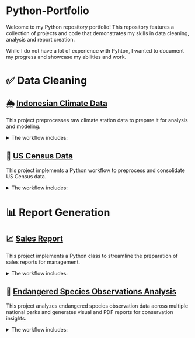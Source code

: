 # Python-Portfolio

Welcome to my Python repository portfolio! This repository features a collection of projects and code that demonstrates my skills in data cleaning, analysis and report creation.

While I do not have a lot of experience with Pyhton, I wanted to document my progress and showcase my abilities and work. 



# ✅ Data Cleaning

## 🌦️ [Indonesian Climate Data](https://github.com/daiire/Python-Portfolio/tree/0c4b6affd8b799f9970cd70318492e4fa0e49138/Indonesian%20Climate%20Data)

This project preprocesses raw climate station data to prepare it for analysis and modeling. 
<details>
  <summary>The workflow includes:</summary>

• Data cleaning: renaming columns for clarity, removing stations with insufficient records, stripping whitespace, and handling outliers by replacing invalid values with NaN.

• Outlier detection: applying custom rules for temperature, humidity, sunshine hours, and wind speed and direction to ensure data falls within realistic ranges.

• Missing data handling: using IterativeImputer (a multivariate imputation method) to estimate missing values based on relationships between variables.

• Station-level processing: splitting the dataset by station ID to ensure imputations are tailored to each station’s conditions.

Output: Saving cleaned and completed datasets per station for downstream use (A Power BI dashboard on this dataset is being worked on).

</details>


## 👤 [US Census Data](https://github.com/daiire/Python-Portfolio/tree/ee380342b649dc42ae54685f4442b8a49c5f25d3/US%20Census%20(Data%20Cleaning))

This project implements a Python workflow to preprocess and consolidate US Census data. 

<details>
  <summary>The workflow includes:</summary>

• Data import and consolidation: using glob to load multiple CSV files and combine them into a single, unified DataFrame.

• Data cleaning: removing duplicate entries to maintain accuracy and replacing missing values (NaN) with zeros where appicable.

• Column management: splitting and renaming columns where necessary for clarity and consistency.

This script demonstrates practical skills in data wrangling, cleaning, and consolidation, essential for preparing large datasets for analysis.

</details>



# 📊 Report Generation

## 📈 [Sales Report](https://github.com/daiire/Python-Portfolio/tree/ee380342b649dc42ae54685f4442b8a49c5f25d3/Fictional%20Sales%20Report%20(Class%20%2B%20Report%20Creation))

This project implements a Python class to streamline the preparation of sales reports for management.

<details>
  <summary>The workflow includes:</summary>

• Data import: loading raw period sales reports into a structured format.

• Data cleaning: trimming unnecessary fields and standardizing the dataset for analysis.

• Summary generation: producing key metrics and aggregated tables that highlight performance trends.

• Visualization: creating simple charts to support management’s review and decision-making.

This workflow shows practical skills in data wrangling, reporting automation, and visualization to improve the efficiency of business reporting workflows.

</details>

## 🐾 [Endangered Species Observations Analysis]([https://github.com/daiire/Python-Portfolio/tree/main/NatPark%20Biodiversity])

This project analyzes endangered species observation data across multiple national parks and generates visual and PDF reports for conservation insights.

<details> <summary>The workflow includes:</summary>

• Data import: loading species information and park observation data from CSV files.

• Data cleaning: standardizing species common names, filling missing conservation statuses, and creating protected/not protected flags.

• Aggregation & analysis: summarizing species counts by category, protection status, and park, with a focus on endangered species.

• Visualization: generating barplots of endangered species observations by park, formatted for readability with wrapped labels, grids, and legends.

• Automated reporting: creating styled PDF tables of observations, including color-coded species categories and legends for easy interpretation.

This workflow demonstrates practical skills in data wrangling, analysis, visualization, and automated reporting, suitable for conservation research or environmental reporting workflows.

</details>

